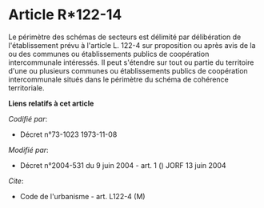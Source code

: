 # Article R*122-14

Le périmètre des schémas de secteurs est délimité par délibération de l'établissement prévu à l'article L. 122-4 sur
proposition ou après avis de la ou des communes ou établissements publics de coopération intercommunale intéressés. Il peut
s'étendre sur tout ou partie du territoire d'une ou plusieurs communes ou établissements publics de coopération
intercommunale situés dans le périmètre du schéma de cohérence territoriale.

**Liens relatifs à cet article**

_Codifié par_:

  - Décret n°73-1023 1973-11-08

_Modifié par_:

  - Décret n°2004-531 du 9 juin 2004 - art. 1 () JORF 13 juin 2004

_Cite_:

  - Code de l'urbanisme - art. L122-4 (M)

